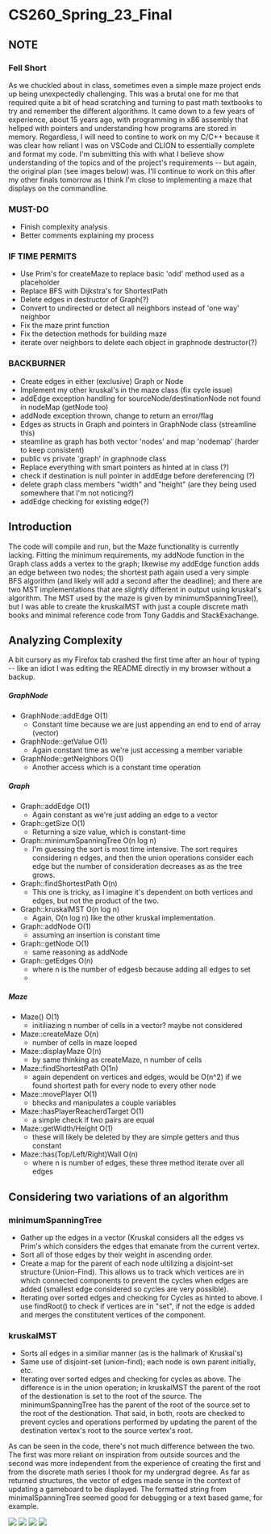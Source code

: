 # CS260_Spring_23_Final

## NOTE

### Fell Short
As we chuckled about in class, sometimes even a simple maze project ends up being unexpectedly challenging. This was a brutal one for me that required quite a bit of head scratching and turning to past math textbooks to try and remember the different algorithms. It came down to a few years of experience, about 15 years ago, with programming in x86 assembly that hellped with pointers and understanding how programs are stored in memory. Regardless, I will need to contine to work on my C/C++ because it was clear how reliant I was on VSCode and CLION to essentially complete and format my code. I'm submitting this with what I believe show understanding of the topics and of the project's requirements -- but again, the original plan (see images below) was. I'll continue to work on this after my other finals tomorrow as I think I'm close to implementing a maze that displays on the commandline. 

### MUST-DO
* Finish complexity analysis
* Better comments explaining my process


### IF TIME PERMITS
* Use Prim's for createMaze to replace basic 'odd' method used as a placeholder
* Replace BFS with Dijkstra's for ShortestPath
* Delete edges in destructor of Graph(?)
* Convert to undirected or detect all neighbors instead of 'one way' neighbor
* Fix the maze print function
* Fix the detection methods for building maze
* iterate over neighbors to delete each object in graphnode destructor(?)



### BACKBURNER
* Create edges in either (exclusive) Graph or Node
* Implement my other kruskal's in the maze class (fix cycle issue)
* addEdge exception handling for sourceNode/destinationNode not found in nodeMap (getNode too)
* addNode exception thrown, change to return an error/flag
* Edges as structs in Graph and pointers in GraphNode class (streamline this)
* steamline as graph has both vector 'nodes' and map 'nodemap' (harder to keep consistent)
* public vs private 'graph' in graphnode class
* Replace everything with smart pointers as hinted at in class (?)
* check if destination is null pointer in addEdge before dereferencing (?)
* delete graph class members "width" and "height" (are they being used somewhere that I'm not noticing?)
* addEdge checking for existing edge(?)



## Introduction
The code will compile and run, but the Maze functionality is currently lacking. Fitting the minimum requirements, my addNode function in the Graph class adds a vertex to the graph; likewise my addEdge function adds an edge between two nodes; the shortest path again used a very simple BFS algorithm (and likely will add a second after the deadline); and there are two MST implementations that are slightly different in output using kruskal's algorithm. The MST used by the maze is given by minimumSpanningTree(), but I was able to create the kruskalMST with just a couple discrete math books and minimal reference code from Tony Gaddis and StackExachange.

## Analyzing Complexity

A bit cursory as my Firefox tab crashed the first time after an hour of typing -- like an idiot I was editing the README directly in my browser without a backup.

##### GraphNode

* GraphNode::addEdge O(1)
   - Constant time because we are just appending an end to end of array (vector)
* GraphNode::getValue O(1)
   - Again constant time as we're just accessing a member variable
* GraphNode::getNeighbors O(1)
   - Another access which is a constant time operation

#####  Graph
* Graph::addEdge O(1)
   - Again constant as we're just adding an edge to a vector
* Graph::getSize O(1)
   - Returning a size value, which is constant-time
* Graph::minimumSpanningTree O(n log n)
   - I'm guessing the sort is most time intensive. The sort requires considering n edges, and then the union operations consider each edge but the number of consideration decreases as as the tree grows.
* Graph::findShortestPath O(n)
   - This one is tricky, as I imagine it's dependent on both vertices and edges, but not the product of the two.
* Graph::kruskalMST O(n log n)   
   - Again, O(n log n) like the other kruskal implementation.
* Graph::addNode O(1)
   - assuming an insertion is constant time
* Graph::getNode O(1)
   - same reasoning as addNode
* Graph::getEdges O(n)
   - where n is the number of edgesb because adding all edges to set
   - 
##### Maze
* Maze() O(1)
   - initiliazing n number of cells in a vector? maybe not considered
* Maze::createMaze O(n)
   - number of cells in maze looped
* Maze::displayMaze O(n)
   - by same thinking as createMaze, n number of cells
* Maze::findShortestPath O(1n)
   - again dependent on vertices and edges, would be O(n^2) if we found shortest path for every node to every other node
* Maze::movePlayer O(1)
   - bhecks and manipulates a couple variables
* Maze::hasPlayerReacherdTarget O(1)
   - a simple check if two pairs are equal
* Maze::getWidth/Height O(1)
   - these will likely be deleted by they are simple getters and thus constant
* Maze::has(Top/Left/Right)Wall O(n)
   - where n is number of edges, these three method iterate over all edges


## Considering two variations of an algorithm

### minimumSpanningTree
* Gather up the edges in a vector (Kruskal considers all the edges vs Prim's which considers the edges that emanate from the current vertex.
* Sort all of those edges by their weight in ascending order.
* Create a map for the parent of each node ultilizing a disjoint-set structure (Union-Find). This allows us to track which vertices are in which connected components to prevent the cycles when edges are added (smallest edge considered so cycles are very possible).
* Iterating over sorted edges and checking for Cycles as hinted to above. I use findRoot() to check if vertices are in "set", if not the edge is added and merges the constitutent vertices of the component.

### kruskalMST
* Sorts all edges in a similiar manner (as is the hallmark of Kruskal's)
* Same use of disjoint-set (union-find); each node is own parent initially, etc.
* Iterating over sorted edges and checking for cycles as above. The difference is in the union operation; in kruskalMST the parent of the root of the destionation is set to the root of the source. The minimumSpanningTree has the parent of the root of the source set to the root of the destionation. That said, in both, roots are checked to prevent cycles and  operations performed by updating the parent of the destination vertex's root to the source vertex's root.

As can be seen in the code, there's not much difference between the two. The first was more reliant on inspiration from outside sources and the second was more independent from the experience of creating the first and from the discrete math series I thook for my undergrad degree. As far as returned structures, the vector of edges made sense in the context of updating a gameboard to be displayed. The formatted string from minimalSpanningTree seemed good for debugging or a text based game, for example. 



![](https://github.com/TetherIO/CS260_Spring_23_Final/blob/main/Data%20Structures-2.jpg?raw=true)
![](https://github.com/TetherIO/CS260_Spring_23_Final/blob/main/Data%20Structures-3.jpg?raw=true)
![](https://github.com/TetherIO/CS260_Spring_23_Final/blob/main/Data%20Structures-4.jpg?raw=true)
![](https://github.com/TetherIO/CS260_Spring_23_Final/blob/main/Data%20Structures-5.jpg?raw=true)
